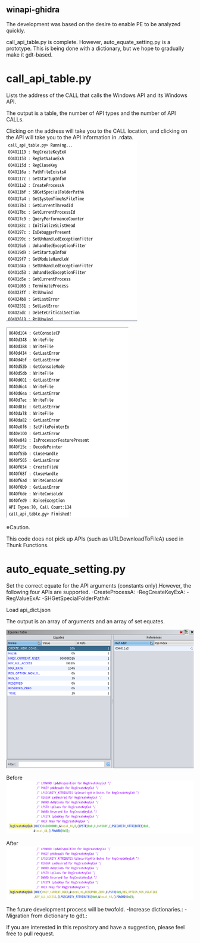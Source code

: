 ## winapi-ghidra
The development was based on the desire to enable PE to be analyzed quickly.

call_api_table.py is complete. However, auto_equate_setting.py is a prototype. This is being done with a dictionary, but we hope to gradually make it gdt-based.

# call_api_table.py
Lists the address of the CALL that calls the Windows API and its Windows API.

The output is a table, the number of API types and the number of API CALLs.

Clicking on the address will take you to the CALL location, and clicking on the API will take you to the API information in .rdata.
![output-table](./png/call_table.png)

![output-table2](./png/call_table2.png)

※Caution.

This code does not pick up APIs (such as URLDownloadToFileA) used in Thunk Functions.

# auto_equate_setting.py
Set the correct equate for the API arguments (constants only).However, the following four APIs are supported.
-CreateProcessA:
-RegCreateKeyExA:
-RegValueExA:
-SHGetSpecialFolderPathA:

Load api_dict.json

The output is an array of arguments and an array of set equates.

![output-table3](./png/equate_table.png)

Before
![before](./png/before_regcreate.png)

After
![after](./png/after_regcreate.png)

The future development process will be twofold.
-Increase dictionaries.:
-Migration from dictionary to gdt.:

If you are interested in this repository and have a suggestion, please feel free to pull request.
